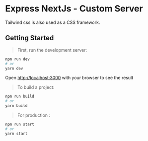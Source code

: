 # Express NextJs - Custom Server

Tailwind css is also used as a CSS framework.

## Getting Started

> First, run the development server:

```bash
npm run dev
# or
yarn dev
```

Open [http://localhost:3000](http://localhost:3000) with your browser to see the result

> To build a project:
```bash
npm run build
# or
yarn build
```

> For production :

```bash
npm run start
# or
yarn start
```
